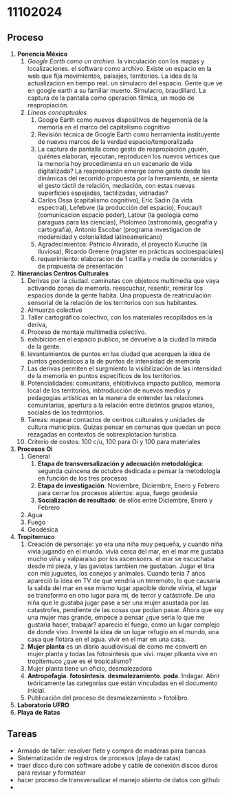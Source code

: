 # 11102024

## Proceso

1. **Ponencia México** 
    1. *Google Earth como un archivo*. la vinculación con los mapas y localizaciones. el software como archivo. Existe un espacio en la web que fija movimientos, paisajes, territorios. La idea de la actualizacion en tiempo real. un simulacro del espacio. Gente que ve en google earth a su familiar muerto. Simulacro, braudillard. La captura de la pantalla como operacion filmica, un modo de reapropiación. 
    2. *Lineas conceptuales*
        1. Google Earth como nuevos dispositivos de hegemonía de la memoria en el marco del capitalismo cognitivo
        2. Revisión técnica de Google Earth como herramienta instituyente de nuevos marcos de la verdad espacio/temporalizada
        3. La captura de pantalla como gesto de reapropiación ¿quién, quiénes elaboran, ejecutan, reproducen los nuevos vértices que la memoria hoy procedimenta en un escenario de vida digitalizada? La reapropiación emerge como gesto desde las dinámicas del recorrido propuesta por la herramienta, se sienta el gesto táctil de relación, mediación, con estas nuevas superficies espejadas, tactilizadas, vidriadas?
        4. Carlos Ossa (capitalismo cognitivo), Eric Sadin (la vida espectral), Lefebvre (la producción del espacio), Foucault (comunicacion espacio poder), Latour (la geologia como paraguas para las ciencias), Ptolomeo (astronomía, geografía y cartografía), Antonio Escobar (programa investigacion de modernidad y colonialidad latinoamericano)
        5. Agradecimientos: Patricio Alvarado, el proyecto Kuruche (la lluviosa), Ricardo Greene (magister en prácticas socioespaciales)
        6. requerimiento: elaboracion de 1 carilla y media de contenidos y de propuesta de presentación
2. **Itinerancias Centros Culturales**
    1.  Derivas por la ciudad. caminatas con objetoos multimedia que vaya activando zonas de memoria. reescuchar, resentir, remirar los espacios donde la gente habita. Una propuesta de reatriculación sensorial de la relación de los territorios con sus habitantes. 
    2. Almuerzo colectivo
    3. Taller cartográfico colectivo, con los materiales recopilados en la deriva, 
    4. Proceso de montaje multimedia colectivo.
    5. exhibición en el espacio publico, se devuelve a la ciudad la mirada de la gente.
    6. levantamientos de puntos en las ciudad que acerquen la idea de puntos geodesiicos a la de puntos de intensidad de memoria
    7. Las derivas permiten el surgmiento la visibilización de las intensidad de la memoria en puntos especificos de los territorios.
    8. Potencialidades: comunitaria, ehibitivivca impacto publico, memoria local de los territorios, inbtroducción de nuevos medios y pedagogias artisticas en la manera de entender las relaciones comunitarias, apertura a la relación entre distintos grupos etarios, sociales de los tedrritorios.
    9. Tareas: mapear contactos de centros culturales y unidades de cultura municipios. Quizas pensar en comunas que quedan un poco rezagadas en contextos de sobrexplotacion turistica.
    10. Criterio de costos: 100 c/u, 100 para Oi y 100 para materiales
3. **Procesos Oi**
    1. General
        1. **Etapa de transversalización y adecuación metodológica**: segunda quincena de octubre dedicada a pensar la metodología en función de los tres procesos
        2. **Etapa de investigación**: Noviembre, Diciembre, Enero y Febrero para cerrar los procesos abiertos: agua, fuego geodesia 
        5. **Socialización de resultado**: de ellos entre Diciembre, Enero y Febrero
    2. Agua
    3. Fuego
    4. Geodésica 
4. **Tropitemuco**
    1. Creación de personaje: yo era una niña muy pequeña, y cuando niña vivia jugando en el mundo. vivia cerca del mar, en el mar me gustaba mucho viña y valparaiso por los ascensoers. el mar se escuchaba desde mi pieza, y las gaviotas tambien me gustaban. Jugar el tina con mis juguetes, los conejos y animales. Cuando tenia 7 años apareció la idea en TV de que vendria un terremoto, lo que causaría la salida del mar en ese mismo lugar apacible donde viivia, el lugar se transformo en otro lugar para mi, de terror y catástrofe. De una niña que le gustaba jugar pase a ser una mujer asustada por las catastrofes, pendiente de las cosas que podian pasar. Ahora que soy una mujer mas grande, empece a pensar ¿que seria lo que me gustaria hacer, trabajar? aparecio el fuego, como un lugar complejo de donde vivo. Inventé la idea de un lugar refugio en el mundo, una casa que flotara en  el agua. vivir en el mar en una casa.
    2. **Mujer planta** es un diario auudiovisual de como me convertí en mujer planta y todas las fotosintesis que vivi. mujer plkanta vive en tropitemuco ¿que es el tropicalismo?
    3. Mujer planta tiene un oficio, desmalezadora
    4. **Antropofagia**. **fotosintesis**. **desmalezamiento**. **poda**.  Indagar. Abrir teóricamente las categorías que están vinculadas en el documento inicial. 
    5. Publicación del proceso de desmalezamiento > fotolibro.   
5. **Laboratorio UFRO**
6. **Playa de Ratas**

## Tareas
- Armado de taller: resolver flete y compra de maderas para bancas
- Sistematización de registros de procesos (playa de ratas)
- traer disco duro con software adobe y cable de conexión discos duros para revisar y formatear
- hacer proceso de transversalizar el manejo abierto de datos con github
- 





